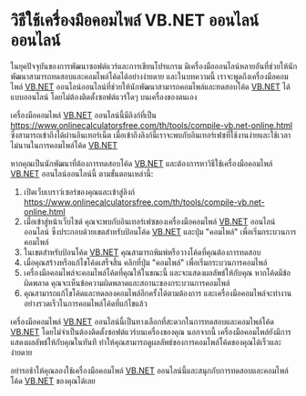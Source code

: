วิธีใช้เครื่องมือคอมไพล์ VB.NET ออนไลน์ออนไลน์
==============================================

ในยุคปัจจุบันของการพัฒนาซอฟต์แวร์และการเขียนโปรแกรม มีเครื่องมือออนไลน์หลายอันที่ช่วยให้นักพัฒนาสามารถทดสอบและคอมไพล์โค้ดได้อย่างง่ายดาย และในบทความนี้ เราจะพูดถึงเครื่องมือคอมไพล์ [VB.NET](http://VB.NET) ออนไลน์ออนไลน์ที่ช่วยให้นักพัฒนาสามารถคอมไพล์และทดสอบโค้ด [VB.NET](http://VB.NET) ได้แบบออนไลน์ โดยไม่ต้องติดตั้งซอฟต์แวร์ใดๆ บนเครื่องของตนเอง

เครื่องมือคอมไพล์ [VB.NET](http://VB.NET) ออนไลน์นี้มีลิงก์ที่เป็น <https://www.onlinecalculatorsfree.com/th/tools/compile-vb.net-online.html> ซึ่งสามารถเข้าถึงได้ผ่านอินเทอร์เน็ต เมื่อเข้าถึงลิงก์นี้เราจะพบกับอินเทอร์เฟซที่ใช้งานง่ายและใช้เวลาไม่นานในการคอมไพล์โค้ด [VB.NET](http://VB.NET)

หากคุณเป็นนักพัฒนาที่ต้องการทดสอบโค้ด [VB.NET](http://VB.NET) และต้องการหาวิธีใช้เครื่องมือคอมไพล์ [VB.NET](http://VB.NET) ออนไลน์ออนไลน์นี้ ตามขั้นตอนเหล่านี้:

1. เปิดเว็บเบราว์เซอร์ของคุณและเข้าสู่ลิงก์ <https://www.onlinecalculatorsfree.com/th/tools/compile-vb.net-online.html>
2. เมื่อเข้าสู่หน้าเว็บไซต์ คุณจะพบกับอินเทอร์เฟซของเครื่องมือคอมไพล์ [VB.NET](http://VB.NET) ออนไลน์ออนไลน์ ซึ่งประกอบด้วยเขตสำหรับป้อนโค้ด [VB.NET](http://VB.NET) และปุ่ม "คอมไพล์" เพื่อเริ่มกระบวนการคอมไพล์
3. ในเขตสำหรับป้อนโค้ด [VB.NET](http://VB.NET) คุณสามารถพิมพ์หรือวางโค้ดที่คุณต้องการทดสอบ
4. เมื่อคุณสร้างหรือแก้ไขโค้ดเสร็จสิ้น คลิกที่ปุ่ม "คอมไพล์" เพื่อเริ่มกระบวนการคอมไพล์
5. เครื่องมือคอมไพล์จะคอมไพล์โค้ดที่คุณให้ในขณะนี้ และจะแสดงผลลัพธ์ให้กับคุณ หากโค้ดมีข้อผิดพลาด คุณจะเห็นข้อความผิดพลาดและสถานะของกระบวนการคอมไพล์
6. คุณสามารถแก้ไขโค้ดและทดลองคอมไพล์อีกครั้งได้ตามต้องการ และเครื่องมือคอมไพล์จะทำงานอย่างรวดเร็วในการคอมไพล์โค้ดที่แก้ไขแล้ว

เครื่องมือคอมไพล์ [VB.NET](http://VB.NET) ออนไลน์นี้เป็นทางเลือกที่สะดวกในการทดสอบและคอมไพล์โค้ด [VB.NET](http://VB.NET) โดยไม่จำเป็นต้องติดตั้งซอฟต์แวร์บนเครื่องของคุณ นอกจากนี้ เครื่องมือคอมไพล์ยังมีการแสดงผลลัพธ์ให้กับคุณในทันที ทำให้คุณสามารถดูผลลัพธ์ของการคอมไพล์โค้ดของคุณได้เร็วและง่ายดาย

อย่ารอช้าให้คุณลองใช้เครื่องมือคอมไพล์ [VB.NET](http://VB.NET) ออนไลน์นี้และสนุกกับการทดสอบและคอมไพล์โค้ด [VB.NET](http://VB.NET) ของคุณได้เลย